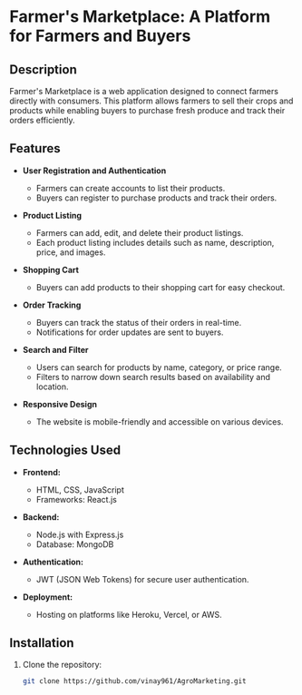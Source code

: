 # Farmer's Marketplace: A Platform for Farmers and Buyers

## Description
Farmer's Marketplace is a web application designed to connect farmers directly with consumers. This platform allows farmers to sell their crops and products while enabling buyers to purchase fresh produce and track their orders efficiently.

## Features
- **User  Registration and Authentication**
  - Farmers can create accounts to list their products.
  - Buyers can register to purchase products and track their orders.

- **Product Listing**
  - Farmers can add, edit, and delete their product listings.
  - Each product listing includes details such as name, description, price, and images.

- **Shopping Cart**
  - Buyers can add products to their shopping cart for easy checkout.

- **Order Tracking**
  - Buyers can track the status of their orders in real-time.
  - Notifications for order updates are sent to buyers.

- **Search and Filter**
  - Users can search for products by name, category, or price range.
  - Filters to narrow down search results based on availability and location.

- **Responsive Design**
  - The website is mobile-friendly and accessible on various devices.

## Technologies Used
- **Frontend:**
  - HTML, CSS, JavaScript
  - Frameworks: React.js

- **Backend:**
  - Node.js with Express.js
  - Database: MongoDB

- **Authentication:**
  - JWT (JSON Web Tokens) for secure user authentication.

- **Deployment:**
  - Hosting on platforms like Heroku, Vercel, or AWS.

## Installation
1. Clone the repository:
   ```bash
   git clone https://github.com/vinay961/AgroMarketing.git